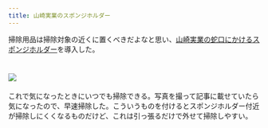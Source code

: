 ```yaml
---
title: 山崎実業のスポンジホルダー
---
```

掃除用品は掃除対象の近くに置くべきだよなと思い、[山崎実業の蛇口にかけるスポンジホルダー](https://www.amazon.co.jp/dp/B07MM4GC6P)を導入した。

![](https://lh5.googleusercontent.com/4bxVLh_GT7Rg_NzFY2kOYlA345cb9h5BQmpknvgMOLJnLWI0fejnxYOwuJo-sTXbtuUM-BEjc8T_ImQR9HYzLntfvZ1MSlAWDY994mpCBik5IuxsBUUOGO2MN6WaSWDUXzQRWawDaeE9-2ce6cB5c04ZVnYgD9sWRMTx2t0-cz6MxcBEJ5YuKKtAInKi)
===================================================================================================================================================================================================================================

これで気になったときにいつでも掃除できる。写真を撮って記事に載せていたら気になったので、早速掃除した。こういうものを付けるとスポンジホルダー付近が掃除しにくくなるものだけど、これは引っ張るだけで外せて掃除しやすい。
